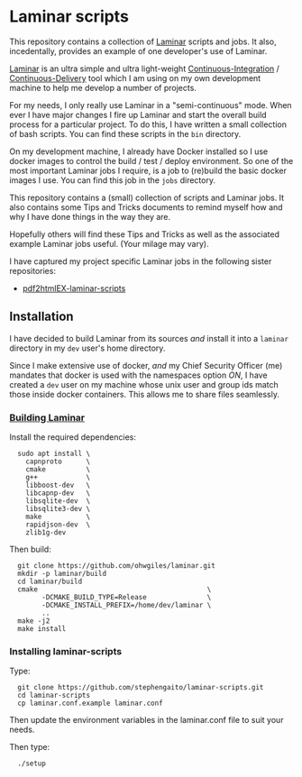 # Laminar scripts

This repository contains a collection of 
[Laminar](https://laminar.ohwg.net/) scripts and jobs. It also, 
incedentally, provides an example of one developer's use of Laminar. 

[Laminar](https://github.com/ohwgiles/laminar)
is an ultra simple and ultra light-weight 
[Continuous-Integration](https://en.wikipedia.org/wiki/Continuous_integration) 
/ [Continuous-Delivery](https://en.wikipedia.org/wiki/Continuous_delivery) 
tool which I am using on my own development machine to help me develop a 
number of projects. 

For my needs, I only really use Laminar in a "semi-continuous" mode. When 
ever I have major changes I fire up Laminar and start the overall build 
process for a particular project. To do this, I have written a small 
collection of bash scripts. You can find these scripts in the `bin` directory.

On my development machine, I already have Docker installed so I use docker 
images to control the build / test / deploy environment. So one of the 
most important Laminar jobs I require, is a job to (re)build the basic 
docker images I use. You can find this job in the `jobs` directory.

This repository contains a (small) collection of scripts and Laminar jobs. 
It also contains some Tips and Tricks documents to remind myself how and 
why I have done things in the way they are. 

Hopefully others will find these Tips and Tricks as well as the associated 
example Laminar jobs useful. (Your milage may vary).

I have captured my project specific Laminar jobs in the following sister 
repositories: 

  - [pdf2htmlEX-laminar-scripts](https://github.com/stephengaito/pdf2htmlex-laminar-scripts) 

## Installation

I have decided to build Laminar from its sources *and* install it into a
`laminar` directory in my `dev` user's home directory. 

Since I make extensive use of docker, *and* my Chief Security Officer (me) 
mandates that docker is used with the namespaces option *ON*, I have 
created a `dev` user on my machine whose unix user and group ids match 
those inside docker containers. This allows me to share files seamlessly. 

### [Building Laminar](https://github.com/ohwgiles/laminar#building-from-source)

Install the required dependencies:

```
  sudo apt install \
    capnproto      \
    cmake          \
    g++            \
    libboost-dev   \
    libcapnp-dev   \
    libsqlite-dev  \
    libsqlite3-dev \
    make           \
    rapidjson-dev  \
    zlib1g-dev
```

Then build:

```
  git clone https://github.com/ohwgiles/laminar.git
  mkdir -p laminar/build
  cd laminar/build
  cmake                                          \
        -DCMAKE_BUILD_TYPE=Release               \
        -DCMAKE_INSTALL_PREFIX=/home/dev/laminar \
        ..
  make -j2
  make install
```

### Installing laminar-scripts

Type:

```
  git clone https://github.com/stephengaito/laminar-scripts.git
  cd laminar-scripts
  cp laminar.conf.example laminar.conf
```

Then update the environment variables in the laminar.conf file to suit 
your needs.

Then type:

```
  ./setup
```
